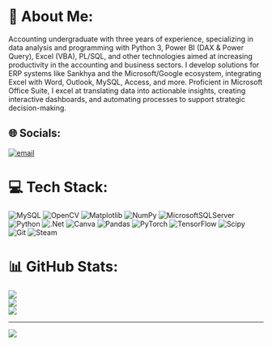 # 💫 About Me:
Accounting undergraduate with three years of experience, specializing in data analysis and programming with Python 3, Power BI (DAX & Power Query), Excel (VBA), PL/SQL, and other technologies aimed at increasing productivity in the accounting and business sectors. I develop solutions for ERP systems like Sankhya and the Microsoft/Google ecosystem, integrating Excel with Word, Outlook, MySQL, Access, and more. Proficient in Microsoft Office Suite, I excel at translating data into actionable insights, creating interactive dashboards, and automating processes to support strategic decision-making.


## 🌐 Socials:
[![email](https://img.shields.io/badge/Email-D14836?logo=gmail&logoColor=white)](mailto:rafaelvictordearaujo@gmail.com) 

# 💻 Tech Stack:
![MySQL](https://img.shields.io/badge/mysql-4479A1.svg?style=for-the-badge&logo=mysql&logoColor=white) ![OpenCV](https://img.shields.io/badge/opencv-%23white.svg?style=for-the-badge&logo=opencv&logoColor=white) ![Matplotlib](https://img.shields.io/badge/Matplotlib-%23ffffff.svg?style=for-the-badge&logo=Matplotlib&logoColor=black) ![NumPy](https://img.shields.io/badge/numpy-%23013243.svg?style=for-the-badge&logo=numpy&logoColor=white) ![MicrosoftSQLServer](https://img.shields.io/badge/Microsoft%20SQL%20Server-CC2927?style=for-the-badge&logo=microsoft%20sql%20server&logoColor=white) ![Python](https://img.shields.io/badge/python-3670A0?style=for-the-badge&logo=python&logoColor=ffdd54) ![.Net](https://img.shields.io/badge/.NET-5C2D91?style=for-the-badge&logo=.net&logoColor=white) ![Canva](https://img.shields.io/badge/Canva-%2300C4CC.svg?style=for-the-badge&logo=Canva&logoColor=white) ![Pandas](https://img.shields.io/badge/pandas-%23150458.svg?style=for-the-badge&logo=pandas&logoColor=white) ![PyTorch](https://img.shields.io/badge/PyTorch-%23EE4C2C.svg?style=for-the-badge&logo=PyTorch&logoColor=white) ![TensorFlow](https://img.shields.io/badge/TensorFlow-%23FF6F00.svg?style=for-the-badge&logo=TensorFlow&logoColor=white) ![Scipy](https://img.shields.io/badge/SciPy-%230C55A5.svg?style=for-the-badge&logo=scipy&logoColor=%white) ![Git](https://img.shields.io/badge/git-%23F05033.svg?style=for-the-badge&logo=git&logoColor=white) ![Steam](https://img.shields.io/badge/steam-%23000000.svg?style=for-the-badge&logo=steam&logoColor=white)
# 📊 GitHub Stats:
![](https://github-readme-stats.vercel.app/api?username=RafaBits&theme=dark&hide_border=true&include_all_commits=false&count_private=false)<br/>
![](https://github-readme-streak-stats.herokuapp.com/?user=RafaBits&theme=dark&hide_border=true)<br/>
![](https://github-readme-stats.vercel.app/api/top-langs/?username=RafaBits&theme=dark&hide_border=true&include_all_commits=false&count_private=false&layout=compact)

---
[![](https://visitcount.itsvg.in/api?id=RafaBits&icon=0&color=0)](https://visitcount.itsvg.in)

<!-- Proudly created with GPRM ( https://gprm.itsvg.in ) -->
